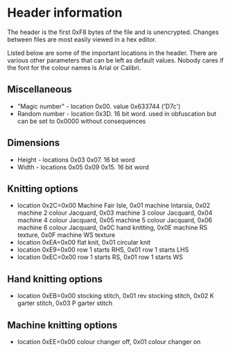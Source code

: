 # Header information

The header is the first 0xF8 bytes of the file and is unencrypted. Changes
between files are most easily viewed in a hex editor.

Listed below are some of the important locations in the header.
There are various other parameters that can be left as default values.
Nobody cares if the font for the colour names is Arial or Calibri.

## Miscellaneous
* "Magic number" - location 0x00. value 0x633744 ('D7c')
* Random number - location 0x3D. 16 bit word. used in obfuscation but can be set to 0x0000 without consequences

## Dimensions
* Height - locations 0x03 0x07. 16 bit word
* Width - locations 0x05 0x09 0x15. 16 bit word

## Knitting options
* location 0x2C=0x00 Machine Fair Isle,
		0x01 machine Intarsia,
		0x02 machine 2 colour Jacquard,
                0x03 machine 3 colour Jacquard,
		0x04 machine 4 colour Jacquard,
		0x05 machine 5 colour Jacquard,
                0x06 machine 6 colour Jacquard,
		0x0C hand knitting,
		0x0E machine RS texture,
		0x0F machine WS texture
* location 0xEA=0x00 flat knit,
		0x01 circular knit
* location 0xE9=0x00 row 1 starts RHS,
		0x01 row 1 starts LHS
* location 0xEC=0x00 row 1 starts RS, 
		0x01 row 1 starts WS

## Hand knitting options
* location 0xEB=0x00 stocking stitch,
		0x01 rev stocking stitch,
		0x02 K garter stitch,
		0x03 P garter stitch

## Machine knitting options
* location 0xEE=0x00 colour changer off,
		0x01 colour changer on
